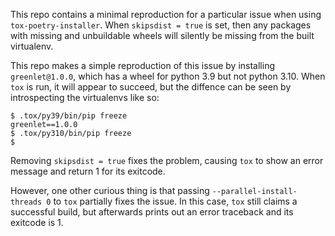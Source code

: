This repo contains a minimal reproduction for a particular issue when using `tox-poetry-installer`.
When `skipsdist = true` is set, then any packages with missing and unbuildable wheels will silently be missing from the built virtualenv.

This repo makes a simple reproduction of this issue by installing `greenlet@1.0.0`, which has a wheel for python 3.9 but not python 3.10.
When `tox` is run, it will appear to succeed, but the diffence can be seen by introspecting the virtualenvs like so:

```
$ .tox/py39/bin/pip freeze
greenlet==1.0.0
$ .tox/py310/bin/pip freeze
$
```

Removing `skipsdist = true` fixes the problem, causing `tox` to show an error message and return 1 for its exitcode.

However, one other curious thing is that passing `--parallel-install-threads 0` to `tox` partially fixes the issue.
In this case, `tox` still claims a successful build, but afterwards prints out an error traceback and its exitcode is 1.
